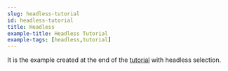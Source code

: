 ```yaml
---
slug: headless-tutorial
id: headless-tutorial
title: Headless
example-title: Headless Tutorial
example-tags: [headless,tutorial]
---
```


It is the example created at the end of the [tutorial](/docs/tutorial/introduction/index/) with headless selection.

<br/>

<CodeSandboxExample path="tutorial-headless" />
